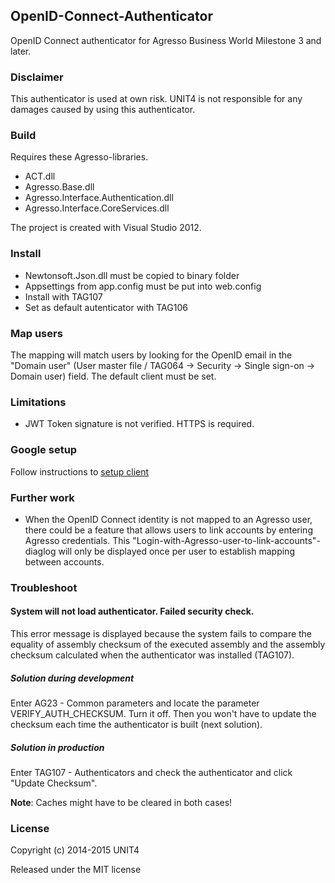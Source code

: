 OpenID-Connect-Authenticator
----------------------------

OpenID Connect authenticator for Agresso Business World Milestone 3 and later.

### Disclaimer

This authenticator is used at own risk. UNIT4 is not responsible for any damages caused by using 
this authenticator.

### Build

Requires these Agresso-libraries. 

* ACT.dll
* Agresso.Base.dll
* Agresso.Interface.Authentication.dll
* Agresso.Interface.CoreServices.dll

The project is created with Visual Studio 2012.

### Install

* Newtonsoft.Json.dll must be copied to binary folder
* Appsettings from app.config must be put into web.config
* Install with TAG107
* Set as default autenticator with TAG106

### Map users

The mapping will match users by looking for the OpenID email in the "Domain user" (User master file / TAG064 -> Security -> Single sign-on -> Domain user) field. The default client must be set.

### Limitations

* JWT Token signature is not verified. HTTPS is required.

### Google setup

Follow instructions to [setup client](https://developers.google.com/accounts/docs/OAuth2Login?hl=no#appsetup)

### Further work

* When the OpenID Connect identity is not mapped to an Agresso user, there could be a feature that allows users to link accounts by entering Agresso credentials. This "Login-with-Agresso-user-to-link-accounts"-diaglog will only be displayed once per user to establish mapping between accounts.

### Troubleshoot

#### System will not load authenticator. Failed security check.

This error message is displayed because the system fails to compare the equality of assembly checksum of the executed assembly and the assembly checksum calculated when the authenticator was installed (TAG107).

##### Solution during development

Enter AG23 - Common parameters and locate the parameter VERIFY_AUTH_CHECKSUM. Turn it off. Then you won't have to update the checksum each time the authenticator is built (next solution).

##### Solution in production

Enter TAG107 - Authenticators and check the authenticator and click "Update Checksum". 

**Note**: Caches might have to be cleared in both cases!

### License

Copyright (c) 2014-2015 UNIT4

Released under the MIT license